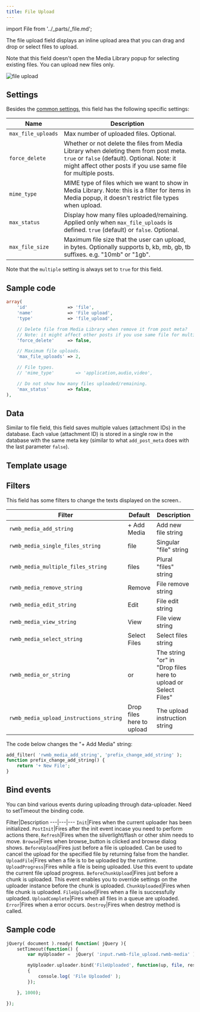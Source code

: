 ```yaml
---
title: File Upload
---
```


import File from '../_parts/_file.md';

The file upload field displays an inline upload area that you can drag and drop or select files to upload.

Note that this field doesn't open the Media Library popup for selecting existing files. You can upload new files only.

![file upload](https://i.imgur.com/yGNNhOg.png)

## Settings

Besides the [common settings](/field-settings/), this field has the following specific settings:

Name | Description
--- | ---
`max_file_uploads` | Max number of uploaded files. Optional.
`force_delete` | Whether or not delete the files from Media Library when deleting them from post meta. `true` or `false` (default). Optional. Note: it might affect other posts if you use same file for multiple posts.
`mime_type` | MIME type of files which we want to show in Media Library. Note: this is a filter for items in Media popup, it doesn't restrict file types when upload.
`max_status` | Display how many files uploaded/remaining. Applied only when `max_file_uploads` is defined. `true` (default) or `false`. Optional.
`max_file_size` | Maximum file size that the user can upload, in bytes. Optionally supports b, kb, mb, gb, tb suffixes. e.g. "10mb" or "1gb".

Note that the `multiple` setting is always set to `true` for this field.

## Sample code

```php
array(
    'id'               => 'file',
    'name'             => 'File upload',
    'type'             => 'file_upload',

    // Delete file from Media Library when remove it from post meta?
    // Note: it might affect other posts if you use same file for multiple posts
    'force_delete'     => false,

    // Maximum file uploads.
    'max_file_uploads' => 2,

    // File types.
    // 'mime_type'        => 'application,audio,video',

    // Do not show how many files uploaded/remaining.
    'max_status'       => false,
),
```

## Data

Similar to file field, this field saves multiple values (attachment IDs) in the database. Each value (attachment ID) is stored in a single row in the database with the same meta key (similar to what `add_post_meta` does with the last parameter `false`).

## Template usage

<File />

## Filters

This field has some filters to change the texts displayed on the screen..

Filter|Default|Description
---|---|---
`rwmb_media_add_string`|+ Add Media|Add new file string
`rwmb_media_single_files_string`|file|Singular "file" string
`rwmb_media_multiple_files_string`|files|Plural "files" string
`rwmb_media_remove_string`|Remove|File remove string
`rwmb_media_edit_string`|Edit|File edit string
`rwmb_media_view_string`|View|File view string
`rwmb_media_select_string`|Select Files|Select files string
`rwmb_media_or_string`|or|The string "or" in "Drop files here to upload or Select Files"
`rwmb_media_upload_instructions_string`|Drop files here to upload|The upload instruction string

The code below changes the "+ Add Media" string:

```php
add_filter( 'rwmb_media_add_string', 'prefix_change_add_string' );
function prefix_change_add_string() {
    return '+ New File';
}
```
## Bind events

You can bind various events during uploading through data-uploader. Need to setTimeout the binding code.

Filter|Description
---|---|---
`Init`|Fires when the current uploader has been initialized.
`PostInit`|Fires after the init event incase you need to perform actions there.
`Refresh`|Fires when the silverlight/flash or other shim needs to move.
`Browse`|Fires when browse_button is clicked and browse dialog shows.
`BeforeUpload`|Fires just before a file is uploaded. Can be used to cancel the upload for the specified file by returning false from the handler.
`UploadFile`|Fires when a file is to be uploaded by the runtime.
`UploadProgress`|Fires while a file is being uploaded. Use this event to update the current file upload progress.
`BeforeChunkUpload`|Fires just before a chunk is uploaded. This event enables you to override settings on the uploader instance before the chunk is uploaded.
`ChunkUploaded`|Fires when file chunk is uploaded.
`FileUploaded`|Fires when a file is successfully uploaded.
`UploadComplete`|Fires when all files in a queue are uploaded.
`Error`|Fires when a error occurs.
`Destroy`|Fires when destroy method is called.

## Sample code

```php
jQuery( document ).ready( function( jQuery ){
    setTimeout(function() {
        var myUploader =  jQuery( 'input.rwmb-file_upload.rwmb-media' ).data('uploader');

        myUploader.uploader.bind('FileUploaded', function(up, file, res)
        {
            console.log( 'File Uploaded' );
        });

    }, 1000);

});
```